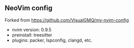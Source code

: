 ## NeoVim config 

Forked from https://github.com/VisualGMQ/my-nvim-config

+ nvim version: 0.9.5
+ preinstall: treesitter
+ plugins: packer, lspconfig, clangd, etc.

